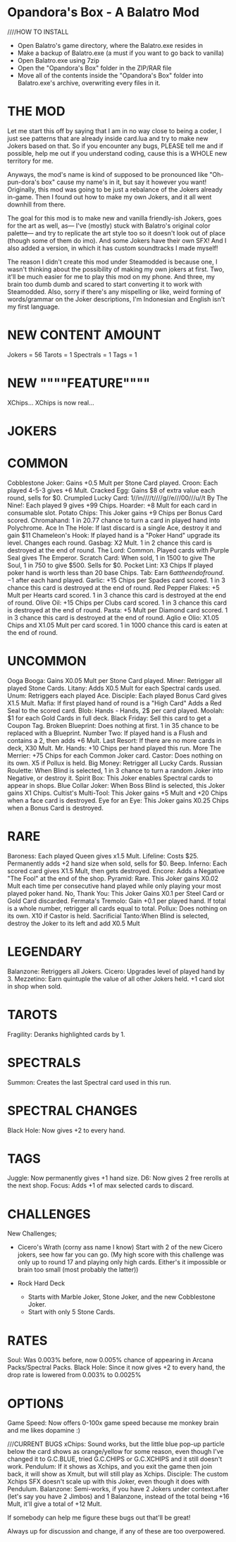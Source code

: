 # Opandora's Box - A Balatro Mod
////HOW TO INSTALL
- Open Balatro's game directory, where the Balatro.exe resides in
- Make a backup of Balatro.exe (a must if you want to go back to vanilla)
- Open Balatro.exe using 7zip
- Open the "Opandora's Box" folder in the ZIP/RAR file
- Move all of the contents inside the "Opandora's Box" folder into Balatro.exe's archive, overwriting every files in it.

# THE MOD
Let me start this off by saying that I am in no way close to being a coder, I just see patterns that are already inside card.lua and try to make new Jokers based on that.
So if you encounter any bugs, PLEASE tell me and if possible, help me out if you understand coding, cause this is a WHOLE new territory for me.

Anyways, the mod's name is kind of supposed to be pronounced like "Oh-pun-dora's box" cause my name's in it, but say it however you want!
Originally, this mod was going to be just a rebalance of the Jokers already in-game.
Then I found out how to make my own Jokers, and it all went downhill from there.

The goal for this mod is to make new and vanilla friendly-ish Jokers, goes for the art as well, as—
I've (mostly) stuck with Balatro's original color palette—
and try to replicate the art style too so it doesn't look out of place (though some of them do imo).
And some Jokers have their own SFX!
And I also added a version, in which it has custom soundtracks I made myself!

The reason I didn't create this mod under Steamodded is because one, I wasn't thinking about the possibility of making my own jokers at first.
Two, it'll be much easier for me to play this mod on my phone.
And three, my brain too dumb dumb and scared to start converting it to work with Steamodded.
Also, sorry if there's any mispelling or like, weird forming of words/grammar on the Joker descriptions, I'm Indonesian and English isn't my first language.

# NEW CONTENT AMOUNT
Jokers = 56
Tarots = 1
Spectrals = 1
Tags = 1

# NEW """"FEATURE""""
XChips... XChips is now real...

# JOKERS
# COMMON
Cobblestone Joker: Gains +0.5 Mult per Stone Card played.
Croon: Each played 4-5-3 gives +6 Mult.
Cracked Egg: Gains $8 of extra value each round, sells for $0.
Crumpled Lucky Card: 1//in////t////g//e///00///u//t
By The Nine!: Each played 9 gives +99 Chips.
Hoarder: +8 Mult for each card in consumable slot.
Potato Chips: This Joker gains +9 Chips per Bonus Card scored.
Chromahand: 1 in 20.77 chance to turn a card in played hand into Polychrome.
Ace In The Hole: If last discard is a single Ace, destroy it and gain $11
Chameleon's Hook: If played hand is a "Poker Hand" upgrade its level. Changes each round.
Gasbag: X2 Mult. 1 in 2 chance this card is destroyed at the end of round.
The Lord: Common. Played cards with Purple Seal gives The Emperor.
Scratch Card: When sold, 1 in 1500 to give The Soul, 1 in 750 to give $500. Sells for $0.
Pocket Lint: X3 Chips If played poker hand is worth less than 20 base Chips.
Tab: Earn $6 at the end of round. -$1 after each hand played.
Garlic: +15 Chips per Spades card scored. 1 in 3 chance this card is destroyed at the end of round.
Red Pepper Flakes: +5 Mult per Hearts card scored. 1 in 3 chance this card is destroyed at the end of round.
Olive Oil: +15 Chips per Clubs card scored. 1 in 3 chance this card is destroyed at the end of round.
Pasta: +5 Mult per Diamond card scored. 1 in 3 chance this card is destroyed at the end of round.
Aglio e Olio: X1.05 Chips and X1.05 Mult per card scored. 1 in 1000 chance this card is eaten at the end of round.

# UNCOMMON
Ooga Booga: Gains X0.05 Mult per Stone Card played.
Miner: Retrigger all played Stone Cards.
Litany: Adds X0.5 Mult for each Spectral cards used.
Unum: Retriggers each played Ace.
Disciple: Each played Bonus Card gives X1.5 Mult.
Mafia: If first played hand of round is a "High Card" Adds a Red Seal to the scored card.
Blob: Hands - Hands, 2$ per card played.
Moolah: $1 for each Gold Cards in full deck.
Black Friday: Sell this card to get a Coupon Tag.
Broken Blueprint: Does nothing at first. 1 in 35 chance to be replaced with a Blueprint.
Number Two: If played hand is a Flush and contains a 2, then adds +6 Mult.
Last Resort: If there are no more cards in deck, X30 Mult.
Mr. Hands: +10 Chips per hand played this run.
More The Merrier: +75 Chips for each Common Joker card.
Castor: Does nothing on its own. X5 if Pollux is held.
Big Money: Retrigger all Lucky Cards.
Russian Roulette: When Blind is selected, 1 in 3 chance to turn a random Joker into Negative, or destroy it.
Spirit Box: This Joker enables Spectral cards to appear in shops.
Blue Collar Joker: When Boss Blind is selected, this Joker gains X1 Chips.
Cultist's Multi-Tool: This Joker gains +5 Mult and +20 Chips when a face card is destroyed.
Eye for an Eye: This Joker gains X0.25 Chips when a Bonus Card is destroyed.

# RARE
Baroness: Each played Queen gives x1.5 Mult.
Lifeline: Costs $25. Permanently adds +2 hand size when sold, sells for $0. Beep.
Inferno: Each scored card gives X1.5 Mult, then gets destroyed.
Encore: Adds a Negative "The Fool" at the end of the shop.
Pyramid: Rare. This Joker gains X0.02 Mult each time per consecutive hand played while only playing your most played poker hand.
No, Thank You: This Joker Gains X0.1 per Steel Card or Gold Card discarded.
Fermata's Tremolo: Gain +0.1 per played hand. If total is a whole number, retrigger all cards equal to total.
Pollux: Does nothing on its own. X10 if Castor is held.
Sacrificial Tanto:When Blind is selected, destroy the Joker to its left and add X0.5 Mult

# LEGENDARY
Balanzone: Retriggers all Jokers.
Cicero: Upgrades level of played hand by 3.
Mezzetino: Earn quintuple the value of all other Jokers held. +1 card slot in shop when sold.

# TAROTS
Fragility: Deranks highlighted cards by 1.

# SPECTRALS
Summon: Creates the last Spectral card used in this run.

# SPECTRAL CHANGES
Black Hole: Now gives +2 to every hand.

# TAGS
Juggle: Now permanently gives +1 hand size.
D6: Now gives 2 free rerolls at the next shop.
Focus: Adds +1 of max selected cards to discard.

# CHALLENGES
New Challenges;

- Cicero's Wrath (corny ass name I know)
	Start with 2 of the new Cicero jokers, see how far you can go.
	(My high score with this challenge was only up to round 17 and playing only high cards. Either's it impossible or brain too small (most probably the latter))

- Rock Hard Deck
	- Starts with Marble Joker, Stone Joker, and the new Cobblestone Joker.
	- Start with only 5 Stone Cards.

# RATES
Soul: Was 0.003% before, now 0.005% chance of appearing in Arcana Packs/Spectral Packs.
Black Hole: Since it now gives +2 to every hand, the drop rate is lowered from 0.003% to 0.0025%

# OPTIONS
Game Speed: Now offers 0-100x game speed because me monkey brain and me likes dopamine :)

///CURRENT BUGS
xChips: Sound works, but the little blue pop-up particle below the card shows as orange/yellow for some reason, even though I've changed it to G.C.BLUE, tried G.C.CHIPS or G.C.XCHIPS and it still doesn't work.
Pendulum: If it shows as Xchips, and you exit the game then join back, it will show as Xmult, but will still play as Xchips.
Disciple: The custom Xchips SFX doesn't scale up with this Joker, even though it does with Pendulum.
Balanzone: Semi-works, if you have 2 Jokers under context.after
(let's say you have 2 Jimbos) and 1 Balanzone, instead of the total being +16 Mult, it'll give a total of +12 Mult.

If somebody can help me figure these bugs out that'll be great!

Always up for discussion and change, if any of these are too overpowered.
